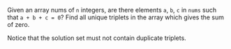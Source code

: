 Given an array nums of `n` integers, are there elements `a`, `b`, `c` in `nums` such that `a + b + c = 0`? Find all unique triplets in the array which gives the sum of zero.

Notice that the solution set must not contain duplicate triplets.